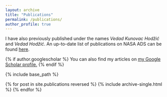```yaml
---
layout: archive
title: "Publications"
permalink: /publications/
author_profile: true
---
```

I have also previously published under the names *Vedad Kunovac Hodžić* and *Vedad Hodžić*. An up-to-date list of publications on NASA ADS can be found [here](https://tinyurl.com/KunovacADS).

{% if author.googlescholar %}
  You can also find my articles on <u><a href="{{author.googlescholar}}">my Google Scholar profile</a>.</u>
{% endif %}

{% include base_path %}

{% for post in site.publications reversed %}
  {% include archive-single.html %}
{% endfor %}
